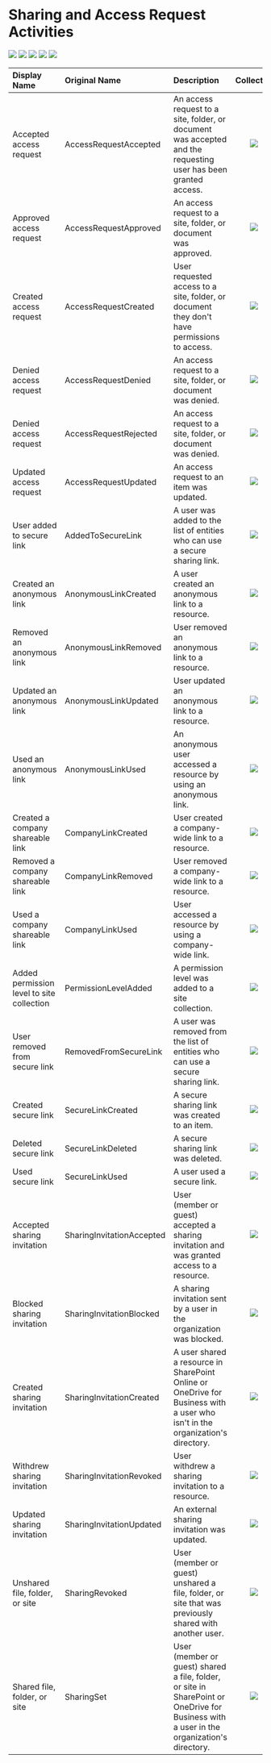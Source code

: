 # Sharing and Access Request Activities

![](../.gitbook/assets/checked.png)
![](../.gitbook/assets/checked.png)
![](../.gitbook/assets/checked.png)
![](../.gitbook/assets/checked.png)
![](../.gitbook/assets/checked.png)

| Display Name | Original Name | Description | Collected |
| :--- | :--- | :--- | :---: |
| Accepted access request | AccessRequestAccepted | An access request to a site, folder, or document was accepted and the requesting user has been granted access. | ​![](https://firebasestorage.googleapis.com/v0/b/gitbook-28427.appspot.com/o/assets%2F-LVxG3Y9flBQV5WuDNmq%2F-Lg1_nx95bdLDB1GcLqX%2F-Lg1dxNvSSUJDaTDDZMp%2Fchecked.png?alt=media&token=8dd3fbc5-29bb-418d-bef6-0649cb8c5244)​ |
| Approved access request | AccessRequestApproved | An access request to a site, folder, or document was approved. | ​![](https://firebasestorage.googleapis.com/v0/b/gitbook-28427.appspot.com/o/assets%2F-LVxG3Y9flBQV5WuDNmq%2F-Lg1_nx95bdLDB1GcLqX%2F-Lg1dxNvSSUJDaTDDZMp%2Fchecked.png?alt=media&token=8dd3fbc5-29bb-418d-bef6-0649cb8c5244)​ |
| Created access request | AccessRequestCreated | User requested access to a site, folder, or document they don't have permissions to access. | ​![](https://firebasestorage.googleapis.com/v0/b/gitbook-28427.appspot.com/o/assets%2F-LVxG3Y9flBQV5WuDNmq%2F-Lg1_nx95bdLDB1GcLqX%2F-Lg1dxNvSSUJDaTDDZMp%2Fchecked.png?alt=media&token=8dd3fbc5-29bb-418d-bef6-0649cb8c5244)​ |
| Denied access request | AccessRequestDenied | An access request to a site, folder, or document was denied. | ​![](https://firebasestorage.googleapis.com/v0/b/gitbook-28427.appspot.com/o/assets%2F-LVxG3Y9flBQV5WuDNmq%2F-Lg1_nx95bdLDB1GcLqX%2F-Lg1dxNvSSUJDaTDDZMp%2Fchecked.png?alt=media&token=8dd3fbc5-29bb-418d-bef6-0649cb8c5244)​ |
| Denied access request | AccessRequestRejected | An access request to a site, folder, or document was denied. | ​![](https://firebasestorage.googleapis.com/v0/b/gitbook-28427.appspot.com/o/assets%2F-LVxG3Y9flBQV5WuDNmq%2F-Lg1_nx95bdLDB1GcLqX%2F-Lg1dxNvSSUJDaTDDZMp%2Fchecked.png?alt=media&token=8dd3fbc5-29bb-418d-bef6-0649cb8c5244)​ |
| Updated access request | AccessRequestUpdated | An access request to an item was updated. | ​![](https://firebasestorage.googleapis.com/v0/b/gitbook-28427.appspot.com/o/assets%2F-LVxG3Y9flBQV5WuDNmq%2F-Lg1_nx95bdLDB1GcLqX%2F-Lg1dxNvSSUJDaTDDZMp%2Fchecked.png?alt=media&token=8dd3fbc5-29bb-418d-bef6-0649cb8c5244)​ |
| User added to secure link | AddedToSecureLink | A user was added to the list of entities who can use a secure sharing link. | ​![](https://firebasestorage.googleapis.com/v0/b/gitbook-28427.appspot.com/o/assets%2F-LVxG3Y9flBQV5WuDNmq%2F-Lg1_nx95bdLDB1GcLqX%2F-Lg1dxNvSSUJDaTDDZMp%2Fchecked.png?alt=media&token=8dd3fbc5-29bb-418d-bef6-0649cb8c5244)​ |
| Created an anonymous link | AnonymousLinkCreated | A user created an anonymous link to a resource. | ​![](https://firebasestorage.googleapis.com/v0/b/gitbook-28427.appspot.com/o/assets%2F-LVxG3Y9flBQV5WuDNmq%2F-Lg1_nx95bdLDB1GcLqX%2F-Lg1dxNvSSUJDaTDDZMp%2Fchecked.png?alt=media&token=8dd3fbc5-29bb-418d-bef6-0649cb8c5244)​ |
| Removed an anonymous link | AnonymousLinkRemoved | User removed an anonymous link to a resource. | ​![](https://firebasestorage.googleapis.com/v0/b/gitbook-28427.appspot.com/o/assets%2F-LVxG3Y9flBQV5WuDNmq%2F-Lg1_nx95bdLDB1GcLqX%2F-Lg1dxNvSSUJDaTDDZMp%2Fchecked.png?alt=media&token=8dd3fbc5-29bb-418d-bef6-0649cb8c5244)​ |
| Updated an anonymous link | AnonymousLinkUpdated | User updated an anonymous link to a resource. | ​![](https://firebasestorage.googleapis.com/v0/b/gitbook-28427.appspot.com/o/assets%2F-LVxG3Y9flBQV5WuDNmq%2F-Lg1_nx95bdLDB1GcLqX%2F-Lg1dxNvSSUJDaTDDZMp%2Fchecked.png?alt=media&token=8dd3fbc5-29bb-418d-bef6-0649cb8c5244)​ |
| Used an anonymous link | AnonymousLinkUsed | An anonymous user accessed a resource by using an anonymous link. | ​![](https://firebasestorage.googleapis.com/v0/b/gitbook-28427.appspot.com/o/assets%2F-LVxG3Y9flBQV5WuDNmq%2F-Lg1_nx95bdLDB1GcLqX%2F-Lg1dxNvSSUJDaTDDZMp%2Fchecked.png?alt=media&token=8dd3fbc5-29bb-418d-bef6-0649cb8c5244)​ |
| Created a company shareable link | CompanyLinkCreated | User created a company-wide link to a resource. | ​![](https://firebasestorage.googleapis.com/v0/b/gitbook-28427.appspot.com/o/assets%2F-LVxG3Y9flBQV5WuDNmq%2F-Lg1_nx95bdLDB1GcLqX%2F-Lg1dxNvSSUJDaTDDZMp%2Fchecked.png?alt=media&token=8dd3fbc5-29bb-418d-bef6-0649cb8c5244)​ |
| Removed a company shareable link | CompanyLinkRemoved | User removed a company-wide link to a resource. | ​![](https://firebasestorage.googleapis.com/v0/b/gitbook-28427.appspot.com/o/assets%2F-LVxG3Y9flBQV5WuDNmq%2F-Lg1_nx95bdLDB1GcLqX%2F-Lg1dxNvSSUJDaTDDZMp%2Fchecked.png?alt=media&token=8dd3fbc5-29bb-418d-bef6-0649cb8c5244)​ |
| Used a company shareable link | CompanyLinkUsed | User accessed a resource by using a company-wide link. | ​![](https://firebasestorage.googleapis.com/v0/b/gitbook-28427.appspot.com/o/assets%2F-LVxG3Y9flBQV5WuDNmq%2F-Lg1_nx95bdLDB1GcLqX%2F-Lg1dxNvSSUJDaTDDZMp%2Fchecked.png?alt=media&token=8dd3fbc5-29bb-418d-bef6-0649cb8c5244)​ |
| Added permission level to site collection | PermissionLevelAdded | A permission level was added to a site collection. | ​![](https://firebasestorage.googleapis.com/v0/b/gitbook-28427.appspot.com/o/assets%2F-LVxG3Y9flBQV5WuDNmq%2F-Lg1_nx95bdLDB1GcLqX%2F-Lg1dxNvSSUJDaTDDZMp%2Fchecked.png?alt=media&token=8dd3fbc5-29bb-418d-bef6-0649cb8c5244)​ |
| User removed from secure link | RemovedFromSecureLink | A user was removed from the list of entities who can use a secure sharing link. | ​![](https://firebasestorage.googleapis.com/v0/b/gitbook-28427.appspot.com/o/assets%2F-LVxG3Y9flBQV5WuDNmq%2F-Lg1_nx95bdLDB1GcLqX%2F-Lg1dxNvSSUJDaTDDZMp%2Fchecked.png?alt=media&token=8dd3fbc5-29bb-418d-bef6-0649cb8c5244)​ |
| Created secure link | SecureLinkCreated | A secure sharing link was created to an item. | ​![](https://firebasestorage.googleapis.com/v0/b/gitbook-28427.appspot.com/o/assets%2F-LVxG3Y9flBQV5WuDNmq%2F-Lg1_nx95bdLDB1GcLqX%2F-Lg1dxNvSSUJDaTDDZMp%2Fchecked.png?alt=media&token=8dd3fbc5-29bb-418d-bef6-0649cb8c5244)​ |
| Deleted secure link | SecureLinkDeleted | A secure sharing link was deleted. | ​![](https://firebasestorage.googleapis.com/v0/b/gitbook-28427.appspot.com/o/assets%2F-LVxG3Y9flBQV5WuDNmq%2F-Lg1_nx95bdLDB1GcLqX%2F-Lg1dxNvSSUJDaTDDZMp%2Fchecked.png?alt=media&token=8dd3fbc5-29bb-418d-bef6-0649cb8c5244)​ |
| Used secure link | SecureLinkUsed | A user used a secure link. | ​![](https://firebasestorage.googleapis.com/v0/b/gitbook-28427.appspot.com/o/assets%2F-LVxG3Y9flBQV5WuDNmq%2F-Lg1_nx95bdLDB1GcLqX%2F-Lg1dxNvSSUJDaTDDZMp%2Fchecked.png?alt=media&token=8dd3fbc5-29bb-418d-bef6-0649cb8c5244)​ |
| Accepted sharing invitation | SharingInvitationAccepted | User \(member or guest\) accepted a sharing invitation and was granted access to a resource. | ​![](https://firebasestorage.googleapis.com/v0/b/gitbook-28427.appspot.com/o/assets%2F-LVxG3Y9flBQV5WuDNmq%2F-Lg1_nx95bdLDB1GcLqX%2F-Lg1dxNvSSUJDaTDDZMp%2Fchecked.png?alt=media&token=8dd3fbc5-29bb-418d-bef6-0649cb8c5244)​ |
| Blocked sharing invitation | SharingInvitationBlocked | A sharing invitation sent by a user in the organization was blocked. | ​![](https://firebasestorage.googleapis.com/v0/b/gitbook-28427.appspot.com/o/assets%2F-LVxG3Y9flBQV5WuDNmq%2F-Lg1_nx95bdLDB1GcLqX%2F-Lg1dxNvSSUJDaTDDZMp%2Fchecked.png?alt=media&token=8dd3fbc5-29bb-418d-bef6-0649cb8c5244)​ |
| Created sharing invitation | SharingInvitationCreated | A user shared a resource in SharePoint Online or OneDrive for Business with a user who isn't in the organization's directory. | ​![](https://firebasestorage.googleapis.com/v0/b/gitbook-28427.appspot.com/o/assets%2F-LVxG3Y9flBQV5WuDNmq%2F-Lg1_nx95bdLDB1GcLqX%2F-Lg1dxNvSSUJDaTDDZMp%2Fchecked.png?alt=media&token=8dd3fbc5-29bb-418d-bef6-0649cb8c5244)​ |
| Withdrew sharing invitation | SharingInvitationRevoked | User withdrew a sharing invitation to a resource. | ​![](https://firebasestorage.googleapis.com/v0/b/gitbook-28427.appspot.com/o/assets%2F-LVxG3Y9flBQV5WuDNmq%2F-Lg1_nx95bdLDB1GcLqX%2F-Lg1dxNvSSUJDaTDDZMp%2Fchecked.png?alt=media&token=8dd3fbc5-29bb-418d-bef6-0649cb8c5244)​ |
| Updated sharing invitation | SharingInvitationUpdated | An external sharing invitation was updated. | ​![](https://firebasestorage.googleapis.com/v0/b/gitbook-28427.appspot.com/o/assets%2F-LVxG3Y9flBQV5WuDNmq%2F-Lg1_nx95bdLDB1GcLqX%2F-Lg1dxNvSSUJDaTDDZMp%2Fchecked.png?alt=media&token=8dd3fbc5-29bb-418d-bef6-0649cb8c5244)​ |
| Unshared file, folder, or site | SharingRevoked | User \(member or guest\) unshared a file, folder, or site that was previously shared with another user. | ​![](https://firebasestorage.googleapis.com/v0/b/gitbook-28427.appspot.com/o/assets%2F-LVxG3Y9flBQV5WuDNmq%2F-Lg1_nx95bdLDB1GcLqX%2F-Lg1dxNvSSUJDaTDDZMp%2Fchecked.png?alt=media&token=8dd3fbc5-29bb-418d-bef6-0649cb8c5244)​ |
| Shared file, folder, or site | SharingSet | User \(member or guest\) shared a file, folder, or site in SharePoint or OneDrive for Business with a user in the organization's directory. | ​![](https://firebasestorage.googleapis.com/v0/b/gitbook-28427.appspot.com/o/assets%2F-LVxG3Y9flBQV5WuDNmq%2F-Lg1_nx95bdLDB1GcLqX%2F-Lg1dxNvSSUJDaTDDZMp%2Fchecked.png?alt=media&token=8dd3fbc5-29bb-418d-bef6-0649cb8c5244) |

